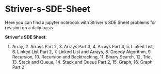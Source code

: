 # Striver-s-SDE-Sheet
Here you can find a jupyter notebook with Striver's SDE Sheet problems for revision on a daily basis.

**Striver's SDE Sheet:**
1. Array, 2. Arrays Part 2, 3. Arrays Part 3, 4. Arrays Part 4, 5. Linked List, 6. Linked List Part 2, 7. Linked List and Arrays, 8. Greedy Algorithm, 9. Recursion, 10. Recursion and Backtracking, 11. Binary Search, 12. Trie, 13. Stack and Queue, 14. Stack and Queue Part 2, 15. Graph, 16. Graph Part 2
